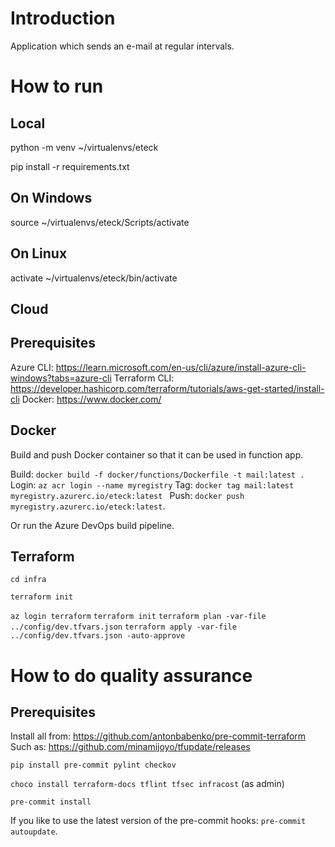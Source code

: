 # Introduction
Application which sends an e-mail at regular intervals.
# How to run
## Local
python -m venv ~/virtualenvs/eteck

pip install -r requirements.txt

## On Windows
source ~/virtualenvs/eteck/Scripts/activate

## On Linux
activate ~/virtualenvs/eteck/bin/activate

## Cloud

## Prerequisites
Azure CLI: https://learn.microsoft.com/en-us/cli/azure/install-azure-cli-windows?tabs=azure-cli
Terraform CLI: https://developer.hashicorp.com/terraform/tutorials/aws-get-started/install-cli
Docker: https://www.docker.com/

## Docker

Build and push Docker container so that it can be used in function app.

Build: `docker build -f docker/functions/Dockerfile -t mail:latest .`
Login: `az acr login --name myregistry`
Tag: `docker tag mail:latest myregistry.azurerc.io/eteck:latest `
Push: `docker push myregistry.azurerc.io/eteck:latest`.

Or run the Azure DevOps build pipeline.


## Terraform
`cd infra`

`terraform init`

`az login terraform`
`terraform init`
`terraform plan -var-file ../config/dev.tfvars.json`
`terraform apply -var-file ../config/dev.tfvars.json -auto-approve`

# How to do quality assurance
## Prerequisites
Install all from: https://github.com/antonbabenko/pre-commit-terraform
Such as: https://github.com/minamijoyo/tfupdate/releases

`pip install pre-commit pylint checkov`

`choco install terraform-docs tflint tfsec infracost` (as admin)

`pre-commit install`


If you like to use the latest version of the pre-commit hooks: `pre-commit autoupdate`.

